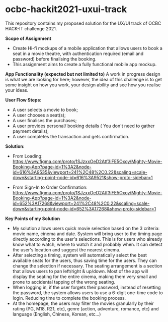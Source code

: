 # ocbc-hackit2021-uxui-track
This repository contains my proposed solution for the UX/UI track of OCBC HACK-IT challenge 2021.

**Scope of Assignment**
- Create Hi-fi mockups of a mobile application that allows users to book a seat in a movie theatre, with authentication required (email and password) before finalising the booking.
- This assignment aims to create a fully functional mobile app mockup.

**App Functionality (expected but not limited to)**
A work in progress design is what we are looking for here; however, the idea of this challenge is to get some insight on how you work, your design ability and see how you realise your ideas.

**User Flow Steps:**
- A user selects a movie to book;
- A user chooses a seat(s);
- A user finalises the purchases;
- A user provides personal/ booking details ( You don't need to gather
payment details);
- A user completes the transaction and gets confirmation.

**Solution:** 
- From Loading: 
https://www.figma.com/proto/1SJzxxOeD2Atf3iFE5Oxoy/Mighty-Movie-Booking-App?page-id=1%3A2&node-id=616%3A9535&viewport=241%2C48%2C0.22&scaling=scale-down&starting-point-node-id=616%3A9521&show-proto-sidebar=1

- From Sign-In to Order Confirmation:
https://www.figma.com/proto/1SJzxxOeD2Atf3iFE5Oxoy/Mighty-Movie-Booking-App?page-id=1%3A2&node-id=652%3A17268&viewport=241%2C48%2C0.22&scaling=scale-down&starting-point-node-id=652%3A17268&show-proto-sidebar=1

**Key Points of my Solution**
- My solution allows users quick movie selection based on the 3 criteria: movie name, cinema and date. System will bring user to the timing page directly according to the user's selections. This is for users who already know what to watch, where to watch it and probably when. It can detect the user's location and suggest the nearest cinema.
- After selecting a timing, system will automatically select the best available seats for the users, thus saving time for the users. They can change the selection if necessary. The seating arrangement is a section that allows users to pan left/right & up/down. Most of the app will display the seating for the entire cinema, making them very small and prone to accidental tapping of the wrong seating.
- When logging in, if the user forgets their password, instead of resetting the password, the system allows users to use a 6-digit one-time code to login. Reducing time to complete the booking process.
- At the homepage, the users may filter the movies granularly by their rating (PG, M18, R21, etc), genre (action, adventure, romance, etc) and language (English, Chinese, Korean, etc...)
